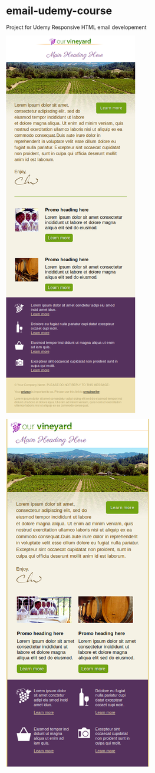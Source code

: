 # email-udemy-course
Project for Udemy Responsive HTML email developement

![alt text](https://github.com/agusaliaga/email-udemy-course/blob/master/screenshot_two.png)

![alt text](https://github.com/agusaliaga/email-udemy-course/blob/master/screenshot.png)
